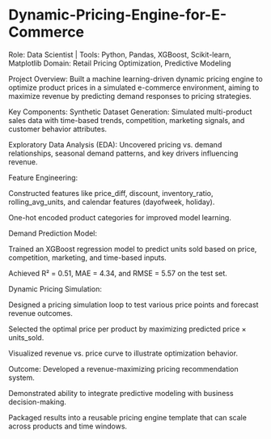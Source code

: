 # Dynamic-Pricing-Engine-for-E-Commerce
Role: Data Scientist | Tools: Python, Pandas, XGBoost, Scikit-learn, Matplotlib
Domain: Retail Pricing Optimization, Predictive Modeling

Project Overview:
Built a machine learning-driven dynamic pricing engine to optimize product prices in a simulated e-commerce environment, aiming to maximize revenue by predicting demand responses to pricing strategies.

Key Components:
Synthetic Dataset Generation: Simulated multi-product sales data with time-based trends, competition, marketing signals, and customer behavior attributes.

Exploratory Data Analysis (EDA): Uncovered pricing vs. demand relationships, seasonal demand patterns, and key drivers influencing revenue.

Feature Engineering:

Constructed features like price_diff, discount, inventory_ratio, rolling_avg_units, and calendar features (dayofweek, holiday).

One-hot encoded product categories for improved model learning.

Demand Prediction Model:

Trained an XGBoost regression model to predict units sold based on price, competition, marketing, and time-based inputs.

Achieved R² = 0.51, MAE = 4.34, and RMSE = 5.57 on the test set.

Dynamic Pricing Simulation:

Designed a pricing simulation loop to test various price points and forecast revenue outcomes.

Selected the optimal price per product by maximizing predicted price × units_sold.

Visualized revenue vs. price curve to illustrate optimization behavior.

Outcome:
Developed a revenue-maximizing pricing recommendation system.

Demonstrated ability to integrate predictive modeling with business decision-making.

Packaged results into a reusable pricing engine template that can scale across products and time windows.
